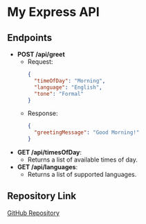 # My Express API

## Endpoints
- **POST /api/greet**
  - Request:
    ```json
    {
      "timeOfDay": "Morning",
      "language": "English",
      "tone": "Formal"
    }
    ```
  - Response:
    ```json
    {
      "greetingMessage": "Good Morning!"
    }
    ```
- **GET /api/timesOfDay**:
  - Returns a list of available times of day.
- **GET /api/languages**:
  - Returns a list of supported languages.

## Repository Link
[GitHub Repository](https://github.com/Omareo518/my-api-project)
